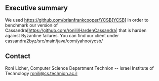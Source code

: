 Executive summary
-----------------

We used https://github.com/brianfrankcooper/YCSB[YCSB] in order to benchmark our version of Cassandra[https://github.com/ronili/HardenCassandra] that is harden against Byzantine failures.
You can find our client under cassandra2byz/src/main/java/com/yahoo/ycsb/

Contact
-------
Roni Licher, Computer Science Department
Technion -- Israel Institute of Technology
ronili@cs.technion.ac.il